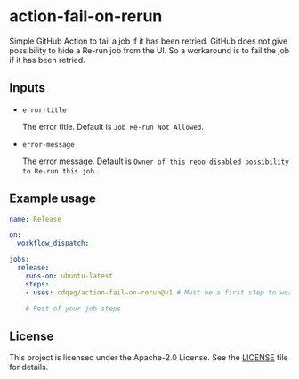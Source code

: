 # action-fail-on-rerun

Simple GitHub Action to fail a job if it has been retried.
GitHub does not give possibility to hide a Re-run job from the UI. So a workaround is to fail the job if it has been retried.

## Inputs

* `error-title`

    The error title. Default is `Job Re-run Not Allowed`.

* `error-message`

    The error message. Default is `Owner of this repo disabled possibility to Re-run this job`.

## Example usage

```yaml
name: Release

on:
  workflow_dispatch:

jobs:
  release:
    runs-on: ubuntu-latest
    steps:
    - uses: cdqag/action-fail-on-rerun@v1 # Must be a first step to work as a guard

    # Rest of your job steps

```

## License

This project is licensed under the Apache-2.0 License. See the [LICENSE](LICENSE) file for details.
